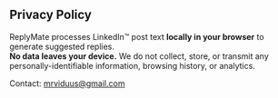 ## Privacy Policy

ReplyMate processes LinkedIn™ post text **locally in your browser** to
generate suggested replies.  
**No data leaves your device.** We do not collect, store, or transmit any
personally-identifiable information, browsing history, or analytics.

Contact: mrviduus@gmail.com